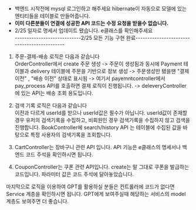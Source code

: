 * 백엔드 시작전에 mysql 로그인하고 해주세요 hibernate이 자동으로 모델에 있는 엔티티들을 테이블로 만들어줍니다. <br>
* <b>이미 다른분들이 연결에 성공한 API 코드는 수정 요청을 받을수 없습니다.</b><br>
* 2/25 일자로 명세서 업데이트 됐습니다. e클래스를 확인해주세요 <br>
----------------------------2/25 모든 기능 구현 완료--------------------------------------------<br>
1. 주문-결제-배송 로직은 다음과 같습니다<br>
OrderController에서 create 주문 생성 -> 주문이 생성됨과 동시에 Payment 테이블과 delivery 테이블에 주문을 기반으로 정보 생성 -> 주문생성만 됐을땐 "결제 이전" , "배송 이전" 상태로 표시됨
-> 여기서 payemntcontroller에서 pay_process API를 호출하면 결제 로직이 진행됩니다. -> deleveryController에 있는 API는 배송 조회 용도입니다.<br>

2. 검색 기록 로직은 다음과 같습니다<br>
이전과 다르게 userId를 받으나 userId값은 필수가 아닙니다. userId값이 존재할 경우 유저의 검색기록을 수집하고, 비회원인 경우 검색기록을 수집하지 않고 검색을 진행합니다. BookController에 search/history API 는 테이블에 수집된 값을 바탕으로 특정 사용자의 검색기록을 조회합니다.<br>

3. CartController는 장바구니 관련 API 입니다. API 기능은 e클래스의 명세서나 백엔드 코드 주석을 확인하시면 됩니다.<br>

4. CouponController는 쿠폰 관련 API입니다. create는 말 그대로 쿠폰을 발급하는 코드입니다. 파라미터 값은 코드 주석에 달아놓았습니다.<br>

마지막으로 로직을 이용하여 GPT를 활용하실 분들은 컨트롤러에 코드가 없다면 Service 계층을 확인하시면 됩니다. GPT에게 보여주실때 해당하는 서비스의 model 계층도 보여주면 더 좋습니다.
